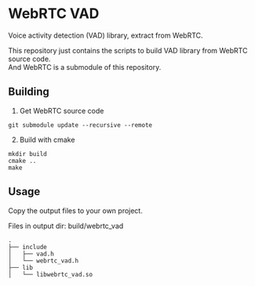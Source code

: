 # WebRTC VAD
Voice activity detection (VAD) library, extract from WebRTC.

This repository just contains the scripts to build VAD library from WebRTC source code.  
And WebRTC is a submodule of this repository.

## Building

1. Get WebRTC source code
```
git submodule update --recursive --remote
```
2. Build with cmake
```
mkdir build
cmake ..
make
```

## Usage
Copy the output files to your own project.

Files in output dir: build/webrtc_vad

```
.
├── include
│   ├── vad.h
│   └── webrtc_vad.h
├── lib
│   └── libwebrtc_vad.so
```
